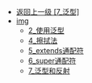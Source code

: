 - [返回上一级 [7_泛型]](page/后端/JavaNote/2_Java(书栈)/7_泛型/)
- [img](page/后端/JavaNote/2_Java(书栈)/7_泛型/img/)
  - [2_使用泛型](page/后端/JavaNote/2_Java(书栈)/7_泛型/img/2_使用泛型/)
  - [4_擦拭法](page/后端/JavaNote/2_Java(书栈)/7_泛型/img/4_擦拭法/)
  - [5_extends通配符](page/后端/JavaNote/2_Java(书栈)/7_泛型/img/5_extends通配符/)
  - [6_super通配符](page/后端/JavaNote/2_Java(书栈)/7_泛型/img/6_super通配符/)
  - [7_泛型和反射](page/后端/JavaNote/2_Java(书栈)/7_泛型/img/7_泛型和反射/)

